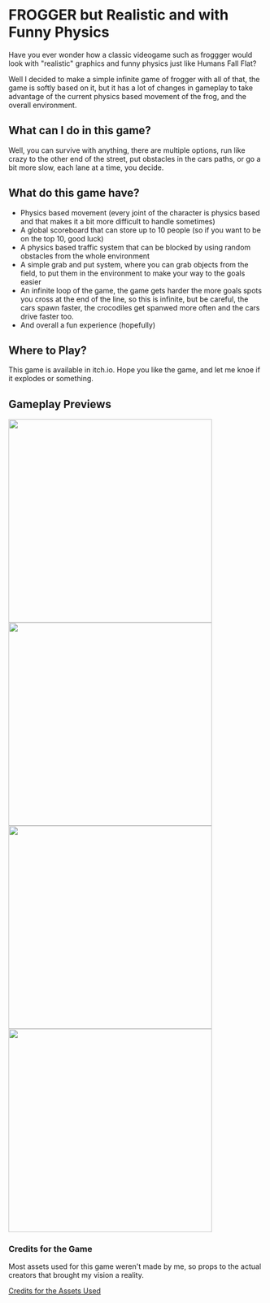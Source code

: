 # FROGGER but Realistic and with Funny Physics

Have you ever wonder how a classic videogame such as froggger would look with "realistic" graphics and funny physics just like Humans Fall Flat?

Well I decided to make a simple infinite game of frogger with all of that, the game is softly based on it, but it has a lot of changes in gameplay to take advantage of the current physics based movement of the frog, and the overall environment.

## What can I do in this game?

Well, you can survive with anything, there are multiple options, run like crazy to the other end of the street, put obstacles in the cars paths, or go a bit more slow, each lane at a time, you decide.

## What do this game have?

- Physics based movement (every joint of the character is physics based and that makes it a bit more difficult to handle sometimes)
- A global scoreboard that can store up to 10 people (so if you want to be on the top 10, good luck)
- A physics based traffic system that can be blocked by using random obstacles from the whole environment
- A simple grab and put system, where you can grab objects from the field, to put them in the environment to make your way to the goals easier
- An infinite loop of the game, the game gets harder the more goals spots you cross at the end of the line, so this is infinite, but be careful, the cars spawn faster, the crocodiles get spanwed more often and the cars drive faster too.
- And overall a fun experience (hopefully)

## Where to Play?

This game is available in itch.io. Hope you like the game, and let me knoe if it explodes or something.

## Gameplay Previews
<p>
<img src="https://github.com/EmilioBlacksmith/FROGGER-but-Realistic/assets/71019624/238fd9bc-83ed-4724-955b-a17d20a3d2b6" width=400px;>
<img src="https://github.com/EmilioBlacksmith/FROGGER-but-Realistic/assets/71019624/2da22de8-abc8-4486-9643-28e57f0d4fd2" width=400px;>
<img src="https://github.com/EmilioBlacksmith/FROGGER-but-Realistic/assets/71019624/da7173ba-c17f-4812-bbf8-7420b0f73f8b" width=400px;>
<img src="https://github.com/EmilioBlacksmith/FROGGER-but-Realistic/assets/71019624/570aaf49-7d25-43d3-8ed4-0a6909a5a3e9" width=400px;>
</p>

### Credits for the Game
Most assets used for this game weren't made by me, so props to the actual creators that brought my vision a reality.

<a href="./Credits.md">Credits for the Assets Used</a>
